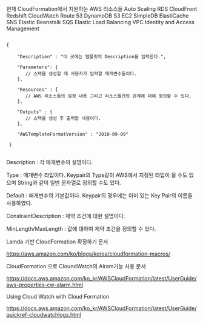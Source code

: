 현재 CloudFormation에서 지원하는 AWS 리소스들
Auto Scaling
RDS
CloudFront
Redshift
CloudWatch
Route 53
DynamoDB
S3
EC2
SimpleDB
ElastiCache
SNS
Elastic Beanstalk
SQS
Elastic Load Balancing
VPC
Identity and Access Management

<pre><code>
{

    "Description" : "이 곳에는 템플릿의 Description을 입력한다.",
  
    "Parameters": {
       // 스택을 생성할 때 사용자가 입력할 매개변수들이다.
    },
 
    "Resources" : {
       // AWS 리소스들의 설정 내용 그리고 리소스들간의 관계에 대해 정의할 수 있다.
    },
  
    "Outputs" : {
       // 스택을 생성 후 출력할 내용이다.
    },
  
    "AWSTemplateFormatVersion" : "2010-09-09"
    
 }
 </pre></code>
 

Description : 각 매개변수의 설명이다.

Type : 매개변수 타입이다. Keypair의 Type같이 AWS에서 지정된 타입이 올 수도 있으며 String과 같이 일반 문자열로 정의할 수도 있다.

Default : 매개변수의 기본값이다. Keypair의 경우에는 이미 있는 Key Pair의 이름을 사용하였다.

ConstraintDescription : 제약 조건에 대한 설명이다.

MinLength/MaxLength : 값에 대하여 제약 조건을 정의할 수 있다.


<p>
Lamda 기반 CloudFormation 확장하기 문서

https://aws.amazon.com/ko/blogs/korea/cloudformation-macros/

CloudFormation 으로 CloundWatch의 Alram기능 사용 문서

https://docs.aws.amazon.com/ko_kr/AWSCloudFormation/latest/UserGuide/aws-properties-cw-alarm.html

Using Cloud Watch with Cloud Formation

https://docs.aws.amazon.com/ko_kr/AWSCloudFormation/latest/UserGuide/quickref-cloudwatchlogs.html
